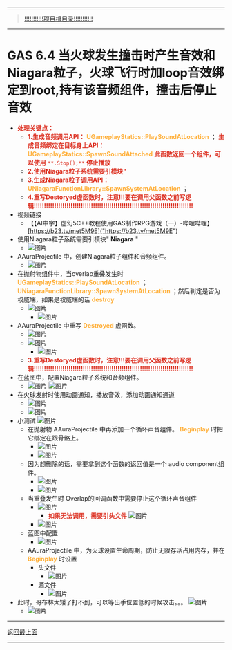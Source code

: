 ___________________________________________________________________________________________
> [!!!!!!!!!!!项目根目录!!!!!!!!!!!](./!!!!!!!!!!!项目目录!!!!!!!!!!!.md)

___________________________________________________________________________________________

# GAS 6.4 当火球发生撞击时产生音效和Niagara粒子，火球飞行时加loop音效绑定到root,持有该音频组件，撞击后停止音效
- <font color=#DC2D1E>**处理关键点：**</font>
    - <font color=#DC2D1E>**1.生成音频调用API：**</font> <font color=#FFAF38>**UGameplayStatics::PlaySoundAtLocation**</font> ； <font color=#DC2D1E>**生成音频绑定在目标身上API：**</font> <font color=#FFAF38>**UGameplayStatics::SpawnSoundAttached**</font> <font color=#DC2D1E>**此函数返回一个组件，可以使用**</font> <font color=#DC2D1E>`**.Stop();**`</font> <font color=#DC2D1E>**停止播放**</font>
    - <font color=#DC2D1E>**2.使用Niagara粒子系统需要引模块"**</font>
    - <font color=#DC2D1E>**3.生成Niagara粒子调用API：**</font> <font color=#FFAF38>**UNiagaraFunctionLibrary::SpawnSystemAtLocation**</font> ；
    - <font color=#DC2D1E>**4.重写Destoryed虚函数时，注意!!!要在调用父函数之前写逻辑!!!!!!!!!!!!!!!!!!!!!!!!!!!!!!!!!!!!!!!!!!!!!!!!!!!!!!!!!!!!!!!!!!!!!!!!!!!!!!**</font>
- 视频链接
    - 【【AI中字】虚幻5C++教程使用GAS制作RPG游戏（一）-哔哩哔哩】 [https://b23.tv/met5M9E]("https://b23.tv/met5M9E")
- 使用Niagara粒子系统需要引模块" **Niagara** "
    -  ![图片](https://github.com/liyunlong618/MyNote/blob/master/%E8%99%9A%E5%B9%BBC++/%E6%A8%A1%E5%9D%97/GAS/GAS%E7%AC%AC%E4%BA%8C%E5%AD%A3-%E6%9A%97%E9%BB%91%E7%A0%B4%E5%9D%8F%E7%A5%9ELike%E6%B8%B8%E6%88%8F/%E9%85%8D%E5%9B%BE/GAS_6.4/GAS%206.4%C2%A0%E5%BD%93%E7%81%AB%E7%90%83%E5%8F%91%E7%94%9F%E6%92%9E%E5%87%BB%E6%97%B6%E4%BA%A7%E7%94%9F%E9%9F%B3%E6%95%88%E5%92%8CNiagara%E7%B2%92%E5%AD%90%EF%BC%8C%E7%81%AB%E7%90%83%E9%A3%9E%E8%A1%8C%E6%97%B6%E5%8A%A0loop%E9%9F%B3%E6%95%88%E7%BB%91%E5%AE%9A%E5%88%B0root,%E6%8C%81%E6%9C%89%E8%AF%A5%E9%9F%B3%E9%A2%91%E7%BB%84%E4%BB%B6%EF%BC%8C%E6%92%9E%E5%87%BB%E5%90%8E%E5%81%9C%E6%AD%A2%E9%9F%B3%E6%95%88-%E5%B9%95%E5%B8%83%E5%9B%BE%E7%89%87-771830-320200.png?raw=true)
- AAuraProjectile 中，创建Niagara粒子组件和音频组件。
    -  ![图片](https://github.com/liyunlong618/MyNote/blob/master/%E8%99%9A%E5%B9%BBC++/%E6%A8%A1%E5%9D%97/GAS/GAS%E7%AC%AC%E4%BA%8C%E5%AD%A3-%E6%9A%97%E9%BB%91%E7%A0%B4%E5%9D%8F%E7%A5%9ELike%E6%B8%B8%E6%88%8F/%E9%85%8D%E5%9B%BE/GAS_6.4/GAS%206.4%C2%A0%E5%BD%93%E7%81%AB%E7%90%83%E5%8F%91%E7%94%9F%E6%92%9E%E5%87%BB%E6%97%B6%E4%BA%A7%E7%94%9F%E9%9F%B3%E6%95%88%E5%92%8CNiagara%E7%B2%92%E5%AD%90%EF%BC%8C%E7%81%AB%E7%90%83%E9%A3%9E%E8%A1%8C%E6%97%B6%E5%8A%A0loop%E9%9F%B3%E6%95%88%E7%BB%91%E5%AE%9A%E5%88%B0root,%E6%8C%81%E6%9C%89%E8%AF%A5%E9%9F%B3%E9%A2%91%E7%BB%84%E4%BB%B6%EF%BC%8C%E6%92%9E%E5%87%BB%E5%90%8E%E5%81%9C%E6%AD%A2%E9%9F%B3%E6%95%88-%E5%B9%95%E5%B8%83%E5%9B%BE%E7%89%87-842440-970317.png?raw=true)
- 在抛射物组件中，当overlap重叠发生时 <font color=#FFAF38>**UGameplayStatics::PlaySoundAtLocation**</font> ； <font color=#FFAF38>**UNiagaraFunctionLibrary::SpawnSystemAtLocation**</font> ；然后判定是否为权威端，如果是权威端的话 <font color=#FFAF38>**destroy**</font>
    -  ![图片](https://github.com/liyunlong618/MyNote/blob/master/%E8%99%9A%E5%B9%BBC++/%E6%A8%A1%E5%9D%97/GAS/GAS%E7%AC%AC%E4%BA%8C%E5%AD%A3-%E6%9A%97%E9%BB%91%E7%A0%B4%E5%9D%8F%E7%A5%9ELike%E6%B8%B8%E6%88%8F/%E9%85%8D%E5%9B%BE/GAS_6.4/GAS%206.4%C2%A0%E5%BD%93%E7%81%AB%E7%90%83%E5%8F%91%E7%94%9F%E6%92%9E%E5%87%BB%E6%97%B6%E4%BA%A7%E7%94%9F%E9%9F%B3%E6%95%88%E5%92%8CNiagara%E7%B2%92%E5%AD%90%EF%BC%8C%E7%81%AB%E7%90%83%E9%A3%9E%E8%A1%8C%E6%97%B6%E5%8A%A0loop%E9%9F%B3%E6%95%88%E7%BB%91%E5%AE%9A%E5%88%B0root,%E6%8C%81%E6%9C%89%E8%AF%A5%E9%9F%B3%E9%A2%91%E7%BB%84%E4%BB%B6%EF%BC%8C%E6%92%9E%E5%87%BB%E5%90%8E%E5%81%9C%E6%AD%A2%E9%9F%B3%E6%95%88-%E5%B9%95%E5%B8%83%E5%9B%BE%E7%89%87-202593-114076.png?raw=true)
        -  ![图片](https://github.com/liyunlong618/MyNote/blob/master/%E8%99%9A%E5%B9%BBC++/%E6%A8%A1%E5%9D%97/GAS/GAS%E7%AC%AC%E4%BA%8C%E5%AD%A3-%E6%9A%97%E9%BB%91%E7%A0%B4%E5%9D%8F%E7%A5%9ELike%E6%B8%B8%E6%88%8F/%E9%85%8D%E5%9B%BE/GAS_6.4/GAS%206.4%C2%A0%E5%BD%93%E7%81%AB%E7%90%83%E5%8F%91%E7%94%9F%E6%92%9E%E5%87%BB%E6%97%B6%E4%BA%A7%E7%94%9F%E9%9F%B3%E6%95%88%E5%92%8CNiagara%E7%B2%92%E5%AD%90%EF%BC%8C%E7%81%AB%E7%90%83%E9%A3%9E%E8%A1%8C%E6%97%B6%E5%8A%A0loop%E9%9F%B3%E6%95%88%E7%BB%91%E5%AE%9A%E5%88%B0root,%E6%8C%81%E6%9C%89%E8%AF%A5%E9%9F%B3%E9%A2%91%E7%BB%84%E4%BB%B6%EF%BC%8C%E6%92%9E%E5%87%BB%E5%90%8E%E5%81%9C%E6%AD%A2%E9%9F%B3%E6%95%88-%E5%B9%95%E5%B8%83%E5%9B%BE%E7%89%87-311057-716466.png?raw=true)
- AAuraProjectile 中重写 <font color=#FFAF38>**Destroyed**</font> 虚函数。
    -  ![图片](https://github.com/liyunlong618/MyNote/blob/master/%E8%99%9A%E5%B9%BBC++/%E6%A8%A1%E5%9D%97/GAS/GAS%E7%AC%AC%E4%BA%8C%E5%AD%A3-%E6%9A%97%E9%BB%91%E7%A0%B4%E5%9D%8F%E7%A5%9ELike%E6%B8%B8%E6%88%8F/%E9%85%8D%E5%9B%BE/GAS_6.4/GAS%206.4%C2%A0%E5%BD%93%E7%81%AB%E7%90%83%E5%8F%91%E7%94%9F%E6%92%9E%E5%87%BB%E6%97%B6%E4%BA%A7%E7%94%9F%E9%9F%B3%E6%95%88%E5%92%8CNiagara%E7%B2%92%E5%AD%90%EF%BC%8C%E7%81%AB%E7%90%83%E9%A3%9E%E8%A1%8C%E6%97%B6%E5%8A%A0loop%E9%9F%B3%E6%95%88%E7%BB%91%E5%AE%9A%E5%88%B0root,%E6%8C%81%E6%9C%89%E8%AF%A5%E9%9F%B3%E9%A2%91%E7%BB%84%E4%BB%B6%EF%BC%8C%E6%92%9E%E5%87%BB%E5%90%8E%E5%81%9C%E6%AD%A2%E9%9F%B3%E6%95%88-%E5%B9%95%E5%B8%83%E5%9B%BE%E7%89%87-363487-418403.png?raw=true)
    -  ![图片](https://github.com/liyunlong618/MyNote/blob/master/%E8%99%9A%E5%B9%BBC++/%E6%A8%A1%E5%9D%97/GAS/GAS%E7%AC%AC%E4%BA%8C%E5%AD%A3-%E6%9A%97%E9%BB%91%E7%A0%B4%E5%9D%8F%E7%A5%9ELike%E6%B8%B8%E6%88%8F/%E9%85%8D%E5%9B%BE/GAS_6.4/GAS%206.4%C2%A0%E5%BD%93%E7%81%AB%E7%90%83%E5%8F%91%E7%94%9F%E6%92%9E%E5%87%BB%E6%97%B6%E4%BA%A7%E7%94%9F%E9%9F%B3%E6%95%88%E5%92%8CNiagara%E7%B2%92%E5%AD%90%EF%BC%8C%E7%81%AB%E7%90%83%E9%A3%9E%E8%A1%8C%E6%97%B6%E5%8A%A0loop%E9%9F%B3%E6%95%88%E7%BB%91%E5%AE%9A%E5%88%B0root,%E6%8C%81%E6%9C%89%E8%AF%A5%E9%9F%B3%E9%A2%91%E7%BB%84%E4%BB%B6%EF%BC%8C%E6%92%9E%E5%87%BB%E5%90%8E%E5%81%9C%E6%AD%A2%E9%9F%B3%E6%95%88-%E5%B9%95%E5%B8%83%E5%9B%BE%E7%89%87-830318-775130.png?raw=true)
        -  ![图片](https://github.com/liyunlong618/MyNote/blob/master/%E8%99%9A%E5%B9%BBC++/%E6%A8%A1%E5%9D%97/GAS/GAS%E7%AC%AC%E4%BA%8C%E5%AD%A3-%E6%9A%97%E9%BB%91%E7%A0%B4%E5%9D%8F%E7%A5%9ELike%E6%B8%B8%E6%88%8F/%E9%85%8D%E5%9B%BE/GAS_6.4/GAS%206.4%C2%A0%E5%BD%93%E7%81%AB%E7%90%83%E5%8F%91%E7%94%9F%E6%92%9E%E5%87%BB%E6%97%B6%E4%BA%A7%E7%94%9F%E9%9F%B3%E6%95%88%E5%92%8CNiagara%E7%B2%92%E5%AD%90%EF%BC%8C%E7%81%AB%E7%90%83%E9%A3%9E%E8%A1%8C%E6%97%B6%E5%8A%A0loop%E9%9F%B3%E6%95%88%E7%BB%91%E5%AE%9A%E5%88%B0root,%E6%8C%81%E6%9C%89%E8%AF%A5%E9%9F%B3%E9%A2%91%E7%BB%84%E4%BB%B6%EF%BC%8C%E6%92%9E%E5%87%BB%E5%90%8E%E5%81%9C%E6%AD%A2%E9%9F%B3%E6%95%88-%E5%B9%95%E5%B8%83%E5%9B%BE%E7%89%87-574885-14214.png?raw=true)
    - <font color=#DC2D1E>**3.重写Destoryed虚函数时，注意!!!要在调用父函数之前写逻辑!!!!!!!!!!!!!!!!!!!!!!!!!!!!!!!!!!!!!!!!!!!!!!!!!!!!!!!!!!!!!!!!!!!!!!!!!!!!!!**</font>
- 在蓝图中，配置Niagara粒子系统和音频组件。
    -  ![图片](https://github.com/liyunlong618/MyNote/blob/master/%E8%99%9A%E5%B9%BBC++/%E6%A8%A1%E5%9D%97/GAS/GAS%E7%AC%AC%E4%BA%8C%E5%AD%A3-%E6%9A%97%E9%BB%91%E7%A0%B4%E5%9D%8F%E7%A5%9ELike%E6%B8%B8%E6%88%8F/%E9%85%8D%E5%9B%BE/GAS_6.4/GAS%206.4%C2%A0%E5%BD%93%E7%81%AB%E7%90%83%E5%8F%91%E7%94%9F%E6%92%9E%E5%87%BB%E6%97%B6%E4%BA%A7%E7%94%9F%E9%9F%B3%E6%95%88%E5%92%8CNiagara%E7%B2%92%E5%AD%90%EF%BC%8C%E7%81%AB%E7%90%83%E9%A3%9E%E8%A1%8C%E6%97%B6%E5%8A%A0loop%E9%9F%B3%E6%95%88%E7%BB%91%E5%AE%9A%E5%88%B0root,%E6%8C%81%E6%9C%89%E8%AF%A5%E9%9F%B3%E9%A2%91%E7%BB%84%E4%BB%B6%EF%BC%8C%E6%92%9E%E5%87%BB%E5%90%8E%E5%81%9C%E6%AD%A2%E9%9F%B3%E6%95%88-%E5%B9%95%E5%B8%83%E5%9B%BE%E7%89%87-538271-958448.png?raw=true) ![图片](https://github.com/liyunlong618/MyNote/blob/master/%E8%99%9A%E5%B9%BBC++/%E6%A8%A1%E5%9D%97/GAS/GAS%E7%AC%AC%E4%BA%8C%E5%AD%A3-%E6%9A%97%E9%BB%91%E7%A0%B4%E5%9D%8F%E7%A5%9ELike%E6%B8%B8%E6%88%8F/%E9%85%8D%E5%9B%BE/GAS_6.4/GAS%206.4%C2%A0%E5%BD%93%E7%81%AB%E7%90%83%E5%8F%91%E7%94%9F%E6%92%9E%E5%87%BB%E6%97%B6%E4%BA%A7%E7%94%9F%E9%9F%B3%E6%95%88%E5%92%8CNiagara%E7%B2%92%E5%AD%90%EF%BC%8C%E7%81%AB%E7%90%83%E9%A3%9E%E8%A1%8C%E6%97%B6%E5%8A%A0loop%E9%9F%B3%E6%95%88%E7%BB%91%E5%AE%9A%E5%88%B0root,%E6%8C%81%E6%9C%89%E8%AF%A5%E9%9F%B3%E9%A2%91%E7%BB%84%E4%BB%B6%EF%BC%8C%E6%92%9E%E5%87%BB%E5%90%8E%E5%81%9C%E6%AD%A2%E9%9F%B3%E6%95%88-%E5%B9%95%E5%B8%83%E5%9B%BE%E7%89%87-257771-49378.png?raw=true)
- 在火球发射时使用动画通知，播放音效，添加动画通知通道
    -  ![图片](https://github.com/liyunlong618/MyNote/blob/master/%E8%99%9A%E5%B9%BBC++/%E6%A8%A1%E5%9D%97/GAS/GAS%E7%AC%AC%E4%BA%8C%E5%AD%A3-%E6%9A%97%E9%BB%91%E7%A0%B4%E5%9D%8F%E7%A5%9ELike%E6%B8%B8%E6%88%8F/%E9%85%8D%E5%9B%BE/GAS_6.4/GAS%206.4%C2%A0%E5%BD%93%E7%81%AB%E7%90%83%E5%8F%91%E7%94%9F%E6%92%9E%E5%87%BB%E6%97%B6%E4%BA%A7%E7%94%9F%E9%9F%B3%E6%95%88%E5%92%8CNiagara%E7%B2%92%E5%AD%90%EF%BC%8C%E7%81%AB%E7%90%83%E9%A3%9E%E8%A1%8C%E6%97%B6%E5%8A%A0loop%E9%9F%B3%E6%95%88%E7%BB%91%E5%AE%9A%E5%88%B0root,%E6%8C%81%E6%9C%89%E8%AF%A5%E9%9F%B3%E9%A2%91%E7%BB%84%E4%BB%B6%EF%BC%8C%E6%92%9E%E5%87%BB%E5%90%8E%E5%81%9C%E6%AD%A2%E9%9F%B3%E6%95%88-%E5%B9%95%E5%B8%83%E5%9B%BE%E7%89%87-855039-360867.png?raw=true)
    -  ![图片](https://github.com/liyunlong618/MyNote/blob/master/%E8%99%9A%E5%B9%BBC++/%E6%A8%A1%E5%9D%97/GAS/GAS%E7%AC%AC%E4%BA%8C%E5%AD%A3-%E6%9A%97%E9%BB%91%E7%A0%B4%E5%9D%8F%E7%A5%9ELike%E6%B8%B8%E6%88%8F/%E9%85%8D%E5%9B%BE/GAS_6.4/GAS%206.4%C2%A0%E5%BD%93%E7%81%AB%E7%90%83%E5%8F%91%E7%94%9F%E6%92%9E%E5%87%BB%E6%97%B6%E4%BA%A7%E7%94%9F%E9%9F%B3%E6%95%88%E5%92%8CNiagara%E7%B2%92%E5%AD%90%EF%BC%8C%E7%81%AB%E7%90%83%E9%A3%9E%E8%A1%8C%E6%97%B6%E5%8A%A0loop%E9%9F%B3%E6%95%88%E7%BB%91%E5%AE%9A%E5%88%B0root,%E6%8C%81%E6%9C%89%E8%AF%A5%E9%9F%B3%E9%A2%91%E7%BB%84%E4%BB%B6%EF%BC%8C%E6%92%9E%E5%87%BB%E5%90%8E%E5%81%9C%E6%AD%A2%E9%9F%B3%E6%95%88-%E5%B9%95%E5%B8%83%E5%9B%BE%E7%89%87-289995-106200.png?raw=true)
- 小测试 ![图片](https://github.com/liyunlong618/MyNote/blob/master/%E8%99%9A%E5%B9%BBC++/%E6%A8%A1%E5%9D%97/GAS/GAS%E7%AC%AC%E4%BA%8C%E5%AD%A3-%E6%9A%97%E9%BB%91%E7%A0%B4%E5%9D%8F%E7%A5%9ELike%E6%B8%B8%E6%88%8F/%E9%85%8D%E5%9B%BE/GAS_6.4/GAS%206.4%C2%A0%E5%BD%93%E7%81%AB%E7%90%83%E5%8F%91%E7%94%9F%E6%92%9E%E5%87%BB%E6%97%B6%E4%BA%A7%E7%94%9F%E9%9F%B3%E6%95%88%E5%92%8CNiagara%E7%B2%92%E5%AD%90%EF%BC%8C%E7%81%AB%E7%90%83%E9%A3%9E%E8%A1%8C%E6%97%B6%E5%8A%A0loop%E9%9F%B3%E6%95%88%E7%BB%91%E5%AE%9A%E5%88%B0root,%E6%8C%81%E6%9C%89%E8%AF%A5%E9%9F%B3%E9%A2%91%E7%BB%84%E4%BB%B6%EF%BC%8C%E6%92%9E%E5%87%BB%E5%90%8E%E5%81%9C%E6%AD%A2%E9%9F%B3%E6%95%88-%E5%B9%95%E5%B8%83%E5%9B%BE%E7%89%87-734655-609498.png?raw=true)
    - 在抛射物 AAuraProjectile 中再添加一个循环声音组件。 <font color=#FFAF38>**Beginplay**</font> 时把它绑定在跟骨骼上。
        -  ![图片](https://github.com/liyunlong618/MyNote/blob/master/%E8%99%9A%E5%B9%BBC++/%E6%A8%A1%E5%9D%97/GAS/GAS%E7%AC%AC%E4%BA%8C%E5%AD%A3-%E6%9A%97%E9%BB%91%E7%A0%B4%E5%9D%8F%E7%A5%9ELike%E6%B8%B8%E6%88%8F/%E9%85%8D%E5%9B%BE/GAS_6.4/GAS%206.4%C2%A0%E5%BD%93%E7%81%AB%E7%90%83%E5%8F%91%E7%94%9F%E6%92%9E%E5%87%BB%E6%97%B6%E4%BA%A7%E7%94%9F%E9%9F%B3%E6%95%88%E5%92%8CNiagara%E7%B2%92%E5%AD%90%EF%BC%8C%E7%81%AB%E7%90%83%E9%A3%9E%E8%A1%8C%E6%97%B6%E5%8A%A0loop%E9%9F%B3%E6%95%88%E7%BB%91%E5%AE%9A%E5%88%B0root,%E6%8C%81%E6%9C%89%E8%AF%A5%E9%9F%B3%E9%A2%91%E7%BB%84%E4%BB%B6%EF%BC%8C%E6%92%9E%E5%87%BB%E5%90%8E%E5%81%9C%E6%AD%A2%E9%9F%B3%E6%95%88-%E5%B9%95%E5%B8%83%E5%9B%BE%E7%89%87-654679-506125.png?raw=true)
        -  ![图片](https://github.com/liyunlong618/MyNote/blob/master/%E8%99%9A%E5%B9%BBC++/%E6%A8%A1%E5%9D%97/GAS/GAS%E7%AC%AC%E4%BA%8C%E5%AD%A3-%E6%9A%97%E9%BB%91%E7%A0%B4%E5%9D%8F%E7%A5%9ELike%E6%B8%B8%E6%88%8F/%E9%85%8D%E5%9B%BE/GAS_6.4/GAS%206.4%C2%A0%E5%BD%93%E7%81%AB%E7%90%83%E5%8F%91%E7%94%9F%E6%92%9E%E5%87%BB%E6%97%B6%E4%BA%A7%E7%94%9F%E9%9F%B3%E6%95%88%E5%92%8CNiagara%E7%B2%92%E5%AD%90%EF%BC%8C%E7%81%AB%E7%90%83%E9%A3%9E%E8%A1%8C%E6%97%B6%E5%8A%A0loop%E9%9F%B3%E6%95%88%E7%BB%91%E5%AE%9A%E5%88%B0root,%E6%8C%81%E6%9C%89%E8%AF%A5%E9%9F%B3%E9%A2%91%E7%BB%84%E4%BB%B6%EF%BC%8C%E6%92%9E%E5%87%BB%E5%90%8E%E5%81%9C%E6%AD%A2%E9%9F%B3%E6%95%88-%E5%B9%95%E5%B8%83%E5%9B%BE%E7%89%87-901138-592848.png?raw=true)
    - 因为想删除的话，需要拿到这个函数的返回值是一个 audio component组件。
        -  ![图片](https://github.com/liyunlong618/MyNote/blob/master/%E8%99%9A%E5%B9%BBC++/%E6%A8%A1%E5%9D%97/GAS/GAS%E7%AC%AC%E4%BA%8C%E5%AD%A3-%E6%9A%97%E9%BB%91%E7%A0%B4%E5%9D%8F%E7%A5%9ELike%E6%B8%B8%E6%88%8F/%E9%85%8D%E5%9B%BE/GAS_6.4/GAS%206.4%C2%A0%E5%BD%93%E7%81%AB%E7%90%83%E5%8F%91%E7%94%9F%E6%92%9E%E5%87%BB%E6%97%B6%E4%BA%A7%E7%94%9F%E9%9F%B3%E6%95%88%E5%92%8CNiagara%E7%B2%92%E5%AD%90%EF%BC%8C%E7%81%AB%E7%90%83%E9%A3%9E%E8%A1%8C%E6%97%B6%E5%8A%A0loop%E9%9F%B3%E6%95%88%E7%BB%91%E5%AE%9A%E5%88%B0root,%E6%8C%81%E6%9C%89%E8%AF%A5%E9%9F%B3%E9%A2%91%E7%BB%84%E4%BB%B6%EF%BC%8C%E6%92%9E%E5%87%BB%E5%90%8E%E5%81%9C%E6%AD%A2%E9%9F%B3%E6%95%88-%E5%B9%95%E5%B8%83%E5%9B%BE%E7%89%87-710101-353774.png?raw=true)
        -  ![图片](https://github.com/liyunlong618/MyNote/blob/master/%E8%99%9A%E5%B9%BBC++/%E6%A8%A1%E5%9D%97/GAS/GAS%E7%AC%AC%E4%BA%8C%E5%AD%A3-%E6%9A%97%E9%BB%91%E7%A0%B4%E5%9D%8F%E7%A5%9ELike%E6%B8%B8%E6%88%8F/%E9%85%8D%E5%9B%BE/GAS_6.4/GAS%206.4%C2%A0%E5%BD%93%E7%81%AB%E7%90%83%E5%8F%91%E7%94%9F%E6%92%9E%E5%87%BB%E6%97%B6%E4%BA%A7%E7%94%9F%E9%9F%B3%E6%95%88%E5%92%8CNiagara%E7%B2%92%E5%AD%90%EF%BC%8C%E7%81%AB%E7%90%83%E9%A3%9E%E8%A1%8C%E6%97%B6%E5%8A%A0loop%E9%9F%B3%E6%95%88%E7%BB%91%E5%AE%9A%E5%88%B0root,%E6%8C%81%E6%9C%89%E8%AF%A5%E9%9F%B3%E9%A2%91%E7%BB%84%E4%BB%B6%EF%BC%8C%E6%92%9E%E5%87%BB%E5%90%8E%E5%81%9C%E6%AD%A2%E9%9F%B3%E6%95%88-%E5%B9%95%E5%B8%83%E5%9B%BE%E7%89%87-142242-475547.png?raw=true)
    - 当重叠发生时 Overlap的回调函数中需要停止这个循环声音组件
        -  ![图片](https://github.com/liyunlong618/MyNote/blob/master/%E8%99%9A%E5%B9%BBC++/%E6%A8%A1%E5%9D%97/GAS/GAS%E7%AC%AC%E4%BA%8C%E5%AD%A3-%E6%9A%97%E9%BB%91%E7%A0%B4%E5%9D%8F%E7%A5%9ELike%E6%B8%B8%E6%88%8F/%E9%85%8D%E5%9B%BE/GAS_6.4/GAS%206.4%C2%A0%E5%BD%93%E7%81%AB%E7%90%83%E5%8F%91%E7%94%9F%E6%92%9E%E5%87%BB%E6%97%B6%E4%BA%A7%E7%94%9F%E9%9F%B3%E6%95%88%E5%92%8CNiagara%E7%B2%92%E5%AD%90%EF%BC%8C%E7%81%AB%E7%90%83%E9%A3%9E%E8%A1%8C%E6%97%B6%E5%8A%A0loop%E9%9F%B3%E6%95%88%E7%BB%91%E5%AE%9A%E5%88%B0root,%E6%8C%81%E6%9C%89%E8%AF%A5%E9%9F%B3%E9%A2%91%E7%BB%84%E4%BB%B6%EF%BC%8C%E6%92%9E%E5%87%BB%E5%90%8E%E5%81%9C%E6%AD%A2%E9%9F%B3%E6%95%88-%E5%B9%95%E5%B8%83%E5%9B%BE%E7%89%87-771144-179719.png?raw=true)
            - <font color=#DC2D1E>**如果无法调用，需要引头文件**</font> ![图片](https://github.com/liyunlong618/MyNote/blob/master/%E8%99%9A%E5%B9%BBC++/%E6%A8%A1%E5%9D%97/GAS/GAS%E7%AC%AC%E4%BA%8C%E5%AD%A3-%E6%9A%97%E9%BB%91%E7%A0%B4%E5%9D%8F%E7%A5%9ELike%E6%B8%B8%E6%88%8F/%E9%85%8D%E5%9B%BE/GAS_6.4/GAS%206.4%C2%A0%E5%BD%93%E7%81%AB%E7%90%83%E5%8F%91%E7%94%9F%E6%92%9E%E5%87%BB%E6%97%B6%E4%BA%A7%E7%94%9F%E9%9F%B3%E6%95%88%E5%92%8CNiagara%E7%B2%92%E5%AD%90%EF%BC%8C%E7%81%AB%E7%90%83%E9%A3%9E%E8%A1%8C%E6%97%B6%E5%8A%A0loop%E9%9F%B3%E6%95%88%E7%BB%91%E5%AE%9A%E5%88%B0root,%E6%8C%81%E6%9C%89%E8%AF%A5%E9%9F%B3%E9%A2%91%E7%BB%84%E4%BB%B6%EF%BC%8C%E6%92%9E%E5%87%BB%E5%90%8E%E5%81%9C%E6%AD%A2%E9%9F%B3%E6%95%88-%E5%B9%95%E5%B8%83%E5%9B%BE%E7%89%87-834248-694298.png?raw=true)
        -  ![图片](https://github.com/liyunlong618/MyNote/blob/master/%E8%99%9A%E5%B9%BBC++/%E6%A8%A1%E5%9D%97/GAS/GAS%E7%AC%AC%E4%BA%8C%E5%AD%A3-%E6%9A%97%E9%BB%91%E7%A0%B4%E5%9D%8F%E7%A5%9ELike%E6%B8%B8%E6%88%8F/%E9%85%8D%E5%9B%BE/GAS_6.4/GAS%206.4%C2%A0%E5%BD%93%E7%81%AB%E7%90%83%E5%8F%91%E7%94%9F%E6%92%9E%E5%87%BB%E6%97%B6%E4%BA%A7%E7%94%9F%E9%9F%B3%E6%95%88%E5%92%8CNiagara%E7%B2%92%E5%AD%90%EF%BC%8C%E7%81%AB%E7%90%83%E9%A3%9E%E8%A1%8C%E6%97%B6%E5%8A%A0loop%E9%9F%B3%E6%95%88%E7%BB%91%E5%AE%9A%E5%88%B0root,%E6%8C%81%E6%9C%89%E8%AF%A5%E9%9F%B3%E9%A2%91%E7%BB%84%E4%BB%B6%EF%BC%8C%E6%92%9E%E5%87%BB%E5%90%8E%E5%81%9C%E6%AD%A2%E9%9F%B3%E6%95%88-%E5%B9%95%E5%B8%83%E5%9B%BE%E7%89%87-254479-528231.png?raw=true)
    - 蓝图中配置
        -  ![图片](https://github.com/liyunlong618/MyNote/blob/master/%E8%99%9A%E5%B9%BBC++/%E6%A8%A1%E5%9D%97/GAS/GAS%E7%AC%AC%E4%BA%8C%E5%AD%A3-%E6%9A%97%E9%BB%91%E7%A0%B4%E5%9D%8F%E7%A5%9ELike%E6%B8%B8%E6%88%8F/%E9%85%8D%E5%9B%BE/GAS_6.4/GAS%206.4%C2%A0%E5%BD%93%E7%81%AB%E7%90%83%E5%8F%91%E7%94%9F%E6%92%9E%E5%87%BB%E6%97%B6%E4%BA%A7%E7%94%9F%E9%9F%B3%E6%95%88%E5%92%8CNiagara%E7%B2%92%E5%AD%90%EF%BC%8C%E7%81%AB%E7%90%83%E9%A3%9E%E8%A1%8C%E6%97%B6%E5%8A%A0loop%E9%9F%B3%E6%95%88%E7%BB%91%E5%AE%9A%E5%88%B0root,%E6%8C%81%E6%9C%89%E8%AF%A5%E9%9F%B3%E9%A2%91%E7%BB%84%E4%BB%B6%EF%BC%8C%E6%92%9E%E5%87%BB%E5%90%8E%E5%81%9C%E6%AD%A2%E9%9F%B3%E6%95%88-%E5%B9%95%E5%B8%83%E5%9B%BE%E7%89%87-219204-594636.png?raw=true)
    - AAuraProjectile 中，为火球设置生命周期，防止无限存活占用内存，并在 <font color=#FFAF38>**Beginplay**</font> 时设置
        - 头文件
            -  ![图片](https://github.com/liyunlong618/MyNote/blob/master/%E8%99%9A%E5%B9%BBC++/%E6%A8%A1%E5%9D%97/GAS/GAS%E7%AC%AC%E4%BA%8C%E5%AD%A3-%E6%9A%97%E9%BB%91%E7%A0%B4%E5%9D%8F%E7%A5%9ELike%E6%B8%B8%E6%88%8F/%E9%85%8D%E5%9B%BE/GAS_6.4/GAS%206.4%C2%A0%E5%BD%93%E7%81%AB%E7%90%83%E5%8F%91%E7%94%9F%E6%92%9E%E5%87%BB%E6%97%B6%E4%BA%A7%E7%94%9F%E9%9F%B3%E6%95%88%E5%92%8CNiagara%E7%B2%92%E5%AD%90%EF%BC%8C%E7%81%AB%E7%90%83%E9%A3%9E%E8%A1%8C%E6%97%B6%E5%8A%A0loop%E9%9F%B3%E6%95%88%E7%BB%91%E5%AE%9A%E5%88%B0root,%E6%8C%81%E6%9C%89%E8%AF%A5%E9%9F%B3%E9%A2%91%E7%BB%84%E4%BB%B6%EF%BC%8C%E6%92%9E%E5%87%BB%E5%90%8E%E5%81%9C%E6%AD%A2%E9%9F%B3%E6%95%88-%E5%B9%95%E5%B8%83%E5%9B%BE%E7%89%87-755150-728809.png?raw=true)
        - 源文件
            -  ![图片](https://github.com/liyunlong618/MyNote/blob/master/%E8%99%9A%E5%B9%BBC++/%E6%A8%A1%E5%9D%97/GAS/GAS%E7%AC%AC%E4%BA%8C%E5%AD%A3-%E6%9A%97%E9%BB%91%E7%A0%B4%E5%9D%8F%E7%A5%9ELike%E6%B8%B8%E6%88%8F/%E9%85%8D%E5%9B%BE/GAS_6.4/GAS%206.4%C2%A0%E5%BD%93%E7%81%AB%E7%90%83%E5%8F%91%E7%94%9F%E6%92%9E%E5%87%BB%E6%97%B6%E4%BA%A7%E7%94%9F%E9%9F%B3%E6%95%88%E5%92%8CNiagara%E7%B2%92%E5%AD%90%EF%BC%8C%E7%81%AB%E7%90%83%E9%A3%9E%E8%A1%8C%E6%97%B6%E5%8A%A0loop%E9%9F%B3%E6%95%88%E7%BB%91%E5%AE%9A%E5%88%B0root,%E6%8C%81%E6%9C%89%E8%AF%A5%E9%9F%B3%E9%A2%91%E7%BB%84%E4%BB%B6%EF%BC%8C%E6%92%9E%E5%87%BB%E5%90%8E%E5%81%9C%E6%AD%A2%E9%9F%B3%E6%95%88-%E5%B9%95%E5%B8%83%E5%9B%BE%E7%89%87-120834-338967.png?raw=true)
- 此时，哥布林太矮了打不到，可以等出手位置低的时候攻击。。。 ![图片](https://github.com/liyunlong618/MyNote/blob/master/%E8%99%9A%E5%B9%BBC++/%E6%A8%A1%E5%9D%97/GAS/GAS%E7%AC%AC%E4%BA%8C%E5%AD%A3-%E6%9A%97%E9%BB%91%E7%A0%B4%E5%9D%8F%E7%A5%9ELike%E6%B8%B8%E6%88%8F/%E9%85%8D%E5%9B%BE/GAS_6.4/GAS%206.4%C2%A0%E5%BD%93%E7%81%AB%E7%90%83%E5%8F%91%E7%94%9F%E6%92%9E%E5%87%BB%E6%97%B6%E4%BA%A7%E7%94%9F%E9%9F%B3%E6%95%88%E5%92%8CNiagara%E7%B2%92%E5%AD%90%EF%BC%8C%E7%81%AB%E7%90%83%E9%A3%9E%E8%A1%8C%E6%97%B6%E5%8A%A0loop%E9%9F%B3%E6%95%88%E7%BB%91%E5%AE%9A%E5%88%B0root,%E6%8C%81%E6%9C%89%E8%AF%A5%E9%9F%B3%E9%A2%91%E7%BB%84%E4%BB%B6%EF%BC%8C%E6%92%9E%E5%87%BB%E5%90%8E%E5%81%9C%E6%AD%A2%E9%9F%B3%E6%95%88-%E5%B9%95%E5%B8%83%E5%9B%BE%E7%89%87-503872-448627.png?raw=true)
    -  ![图片](https://github.com/liyunlong618/MyNote/blob/master/%E8%99%9A%E5%B9%BBC++/%E6%A8%A1%E5%9D%97/GAS/GAS%E7%AC%AC%E4%BA%8C%E5%AD%A3-%E6%9A%97%E9%BB%91%E7%A0%B4%E5%9D%8F%E7%A5%9ELike%E6%B8%B8%E6%88%8F/%E9%85%8D%E5%9B%BE/GAS_6.4/GAS%206.4%C2%A0%E5%BD%93%E7%81%AB%E7%90%83%E5%8F%91%E7%94%9F%E6%92%9E%E5%87%BB%E6%97%B6%E4%BA%A7%E7%94%9F%E9%9F%B3%E6%95%88%E5%92%8CNiagara%E7%B2%92%E5%AD%90%EF%BC%8C%E7%81%AB%E7%90%83%E9%A3%9E%E8%A1%8C%E6%97%B6%E5%8A%A0loop%E9%9F%B3%E6%95%88%E7%BB%91%E5%AE%9A%E5%88%B0root,%E6%8C%81%E6%9C%89%E8%AF%A5%E9%9F%B3%E9%A2%91%E7%BB%84%E4%BB%B6%EF%BC%8C%E6%92%9E%E5%87%BB%E5%90%8E%E5%81%9C%E6%AD%A2%E9%9F%B3%E6%95%88-%E5%B9%95%E5%B8%83%E5%9B%BE%E7%89%87-4270-513484.png?raw=true)

___________________________________________________________________________________________

[返回最上面](#处理关键点)
___________________________________________________________________________________________